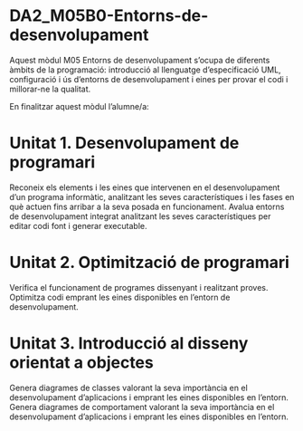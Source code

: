 # DA2_M05B0-Entorns-de-desenvolupament
Aquest mòdul M05 Entorns de desenvolupament s’ocupa de diferents àmbits de la programació: introducció al llenguatge d’especificació UML, configuració i ús d’entorns de desenvolupament i eines per provar el codi i millorar-ne la qualitat.

En finalitzar aquest mòdul l’alumne/a:

# Unitat 1. Desenvolupament de programari

Reconeix els elements i les eines que intervenen en el desenvolupament d’un programa informàtic, analitzant les seves característiques i les fases en què actuen fins arribar a la seva posada en funcionament.
Avalua entorns de desenvolupament integrat analitzant les seves característiques per editar codi font i generar executable.

# Unitat 2. Optimització de programari

Verifica el funcionament de programes dissenyant i realitzant proves.
Optimitza codi emprant les eines disponibles en l’entorn de desenvolupament.

# Unitat 3. Introducció al disseny orientat a objectes

Genera diagrames de classes valorant la seva importància en el desenvolupament d’aplicacions i emprant les eines disponibles en l’entorn.
Genera diagrames de comportament valorant la seva importància en el desenvolupament d’aplicacions i emprant les eines disponibles en l’entorn.
